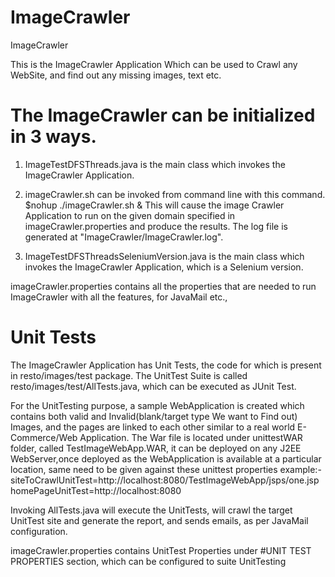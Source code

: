 ImageCrawler
============

ImageCrawler


This is the ImageCrawler Application Which can be used to Crawl any WebSite, and find out any missing images, text etc.


The ImageCrawler can be initialized in 3 ways.
================================================

1) ImageTestDFSThreads.java is the main class which invokes the ImageCrawler Application.

2) imageCrawler.sh can be invoked from command line with this command.
 $nohup ./imageCrawler.sh &
 This will cause the image Crawler Application to run on the given domain specified in imageCrawler.properties and produce the results. 
 The log file is generated at "ImageCrawler/ImageCrawler.log".
 
3) ImageTestDFSThreadsSeleniumVersion.java is the main class which invokes the ImageCrawler Application, 
   which is a Selenium version. 
 
imageCrawler.properties contains all the properties that are needed to run ImageCrawler with all the features, for JavaMail etc.,

 


Unit Tests
======================
The ImageCrawler Application has Unit Tests, the code for which is present in resto/images/test package.
The UnitTest Suite is called resto/images/test/AllTests.java, which can be executed as JUnit Test.

For the UnitTesting purpose, a sample WebApplication is created which contains both valid and Invalid(blank/target type We want to Find out) Images, and
the pages are linked to each other similar to a real world E-Commerce/Web Application. The War file is located under unittestWAR folder, called TestImageWebApp.WAR, 
it can be deployed on any J2EE WebServer,once deployed as the WebApplication is available at a particular location, same need to be given against these unittest properties
example:- 
siteToCrawlUnitTest=http://localhost:8080/TestImageWebApp/jsps/one.jsp
homePageUnitTest=http://localhost:8080


Invoking AllTests.java will execute the UnitTests, will crawl the target UnitTest site and generate the report, and sends emails, as per JavaMail configuration.

imageCrawler.properties contains UnitTest Properties under #UNIT TEST PROPERTIES section, 
which can be configured to suite UnitTesting
